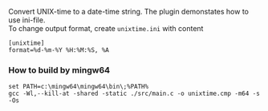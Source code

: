 Convert UNIX-time to a date-time string. The plugin demonstates how to use ini-file.<br>
To change output format, create `unixtime.ini` with content
```
[unixtime]
format=%d-%m-%Y %H:%M:%S, %A
```

### How to build by mingw64
```
set PATH=c:\mingw64\mingw64\bin\;%PATH%
gcc -Wl,--kill-at -shared -static ./src/main.c -o unixtime.cmp -m64 -s -Os
```